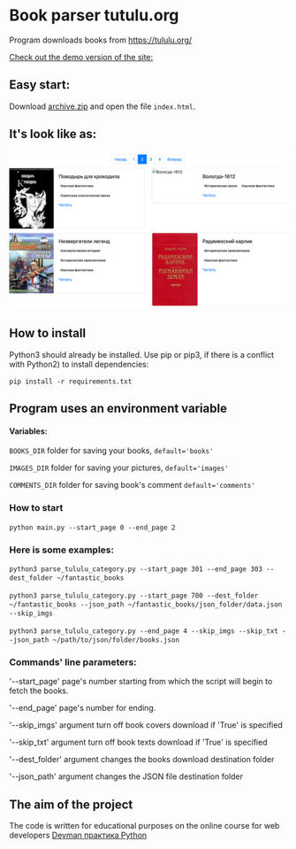 # Book parser tutulu.org

Program downloads books from https://tululu.org/

[Check out the demo version of the site: ](https://michael-zapivahin.github.io/library_parsing/pages/index1.html)

## Easy start:

Download [archive.zip](archive.zip) and open the file `index.html`.

## It's look like as:

![img.png](img.png)




## How to install

Python3 should already be installed. 
Use pip or pip3, if there is a conflict with Python2) to install dependencies:

```
pip install -r requirements.txt
```

## Program uses an environment variable

#### Variables:

`BOOKS_DIR` folder for saving your books, `default='books'`

`IMAGES_DIR` folder for saving your pictures, `default='images'`

`COMMENTS_DIR` folder for saving book's comment `default='comments'`

### How to start

```
python main.py --start_page 0 --end_page 2

```

### Here is some examples:
```
python3 parse_tululu_category.py --start_page 301 --end_page 303 --dest_folder ~/fantastic_books

python3 parse_tululu_category.py --start_page 700 --dest_folder ~/fantastic_books --json_path ~/fantastic_books/json_folder/data.json --skip_imgs

python3 parse_tululu_category.py --end_page 4 --skip_imgs --skip_txt --json_path ~/path/to/json/folder/books.json
```

### Commands' line parameters:

'--start_page' page's number starting from which the script will begin to fetch the books.

'--end_page' page's number for ending.

'--skip_imgs' argument turn off book covers download if 'True' is specified

'--skip_txt' argument turn off book texts download if 'True' is specified

'--dest_folder' argument changes the books download destination folder

'--json_path' argument changes the JSON file destination folder

## The aim of the project 
The code is written for educational purposes on the online course for web developers [Devman практика Python](https://dvmn.org/)

